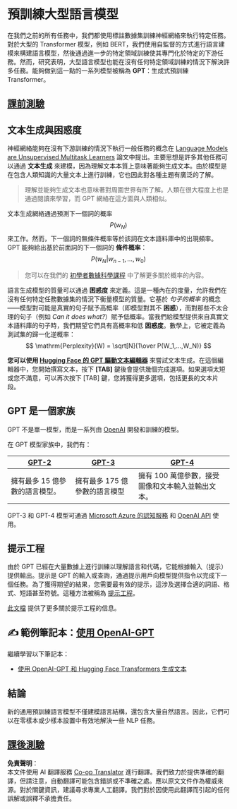 <!--
CO_OP_TRANSLATOR_METADATA:
{
  "original_hash": "2efbb183384a50f0fc0cde02534d912f",
  "translation_date": "2025-08-26T08:42:39+00:00",
  "source_file": "lessons/5-NLP/20-LangModels/README.md",
  "language_code": "mo"
}
-->
# 預訓練大型語言模型

在我們之前的所有任務中，我們都使用標註數據集訓練神經網絡來執行特定任務。對於大型的 Transformer 模型，例如 BERT，我們使用自監督的方式進行語言建模來構建語言模型，然後通過進一步的特定領域訓練使其專門化於特定的下游任務。然而，研究表明，大型語言模型也能在沒有任何特定領域訓練的情況下解決許多任務。能夠做到這一點的一系列模型被稱為 **GPT**：生成式預訓練 Transformer。

## [課前測驗](https://ff-quizzes.netlify.app/en/ai/quiz/39)

## 文本生成與困惑度

神經網絡能夠在沒有下游訓練的情況下執行一般任務的概念在 [Language Models are Unsupervised Multitask Learners](https://cdn.openai.com/better-language-models/language_models_are_unsupervised_multitask_learners.pdf) 論文中提出。主要思想是許多其他任務可以通過 **文本生成** 來建模，因為理解文本本質上意味著能夠生成文本。由於模型是在包含人類知識的大量文本上進行訓練，它也因此對各種主題有廣泛的了解。

> 理解並能夠生成文本也意味著對周圍世界有所了解。人類在很大程度上也是通過閱讀來學習，而 GPT 網絡在這方面與人類相似。

文本生成網絡通過預測下一個詞的概率 $$P(w_N)$$ 來工作。然而，下一個詞的無條件概率等於該詞在文本語料庫中的出現頻率。GPT 能夠給出基於前面詞的下一個詞的 **條件概率**：$$P(w_N | w_{n-1}, ..., w_0)$$

> 您可以在我們的 [初學者數據科學課程](https://github.com/microsoft/Data-Science-For-Beginners/tree/main/1-Introduction/04-stats-and-probability) 中了解更多關於概率的內容。

語言生成模型的質量可以通過 **困惑度** 來定義。這是一種內在的度量，允許我們在沒有任何特定任務數據集的情況下衡量模型的質量。它基於 *句子的概率* 的概念——模型對可能是真實的句子賦予高概率（即模型對其不 **困惑**），而對那些不太合理的句子（例如 *Can it does what?*）賦予低概率。當我們給模型提供來自真實文本語料庫的句子時，我們期望它們具有高概率和低 **困惑度**。數學上，它被定義為測試集的歸一化逆概率：
$$
\mathrm{Perplexity}(W) = \sqrt[N]{1\over P(W_1,...,W_N)}
$$ 

**您可以使用 [Hugging Face 的 GPT 驅動文本編輯器](https://transformer.huggingface.co/doc/gpt2-large)** 來嘗試文本生成。在這個編輯器中，您開始撰寫文本，按下 **[TAB]** 鍵後會提供幾個完成選項。如果選項太短或您不滿意，可以再次按下 [TAB] 鍵，您將獲得更多選項，包括更長的文本片段。

## GPT 是一個家族

GPT 不是單一模型，而是一系列由 [OpenAI](https://openai.com) 開發和訓練的模型。

在 GPT 模型家族中，我們有：

| [GPT-2](https://huggingface.co/docs/transformers/model_doc/gpt2#openai-gpt2) | [GPT-3](https://openai.com/research/language-models-are-few-shot-learners) | [GPT-4](https://openai.com/gpt-4) |
| -- | -- | -- |
|擁有最多 15 億參數的語言模型。 | 擁有最多 175 億參數的語言模型 | 擁有 100 萬億參數，接受圖像和文本輸入並輸出文本。 |

GPT-3 和 GPT-4 模型可通過 [Microsoft Azure 的認知服務](https://azure.microsoft.com/en-us/services/cognitive-services/openai-service/#overview?WT.mc_id=academic-77998-cacaste) 和 [OpenAI API](https://openai.com/api/) 使用。

## 提示工程

由於 GPT 已經在大量數據上進行訓練以理解語言和代碼，它能根據輸入（提示）提供輸出。提示是 GPT 的輸入或查詢，通過提示用戶向模型提供指令以完成下一個任務。為了獲得期望的結果，您需要最有效的提示，這涉及選擇合適的詞語、格式、短語甚至符號。這種方法被稱為 [提示工程](https://learn.microsoft.com/en-us/shows/ai-show/the-basics-of-prompt-engineering-with-azure-openai-service?WT.mc_id=academic-77998-bethanycheum)。

[此文檔](https://learn.microsoft.com/en-us/semantic-kernel/prompt-engineering/?WT.mc_id=academic-77998-bethanycheum) 提供了更多關於提示工程的信息。

## ✍️ 範例筆記本：[使用 OpenAI-GPT](../../../../../lessons/5-NLP/20-LangModels/GPT-PyTorch.ipynb)

繼續學習以下筆記本：

* [使用 OpenAI-GPT 和 Hugging Face Transformers 生成文本](../../../../../lessons/5-NLP/20-LangModels/GPT-PyTorch.ipynb)

## 結論

新的通用預訓練語言模型不僅建模語言結構，還包含大量自然語言。因此，它們可以在零樣本或少樣本設置中有效地解決一些 NLP 任務。

## [課後測驗](https://ff-quizzes.netlify.app/en/ai/quiz/40)

**免責聲明**：  
本文件使用 AI 翻譯服務 [Co-op Translator](https://github.com/Azure/co-op-translator) 進行翻譯。我們致力於提供準確的翻譯，但請注意，自動翻譯可能包含錯誤或不準確之處。應以原文文件作為權威來源。對於關鍵資訊，建議尋求專業人工翻譯。我們對於因使用此翻譯而引起的任何誤解或誤釋不承擔責任。